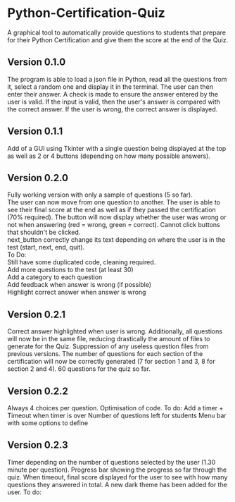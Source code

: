 # Python-Certification-Quiz
A graphical tool to automatically provide questions to students that prepare for their Python Certification and 
give them the score at the end of the Quiz.

## Version 0.1.0
The program is able to load a json file in Python, read all the questions from it, select a random one and display
it in the terminal. The user can then enter their answer. A check is made to ensure the answer entered by the user is 
valid. If the input is valid, then the user's answer is compared with the correct answer. If the user is wrong, the
correct answer is displayed.

## Version 0.1.1
Add of a GUI using Tkinter with a single question being displayed at the top as well as 2 or 4 buttons 
(depending on how many possible answers).

## Version 0.2.0
Fully working version with only a sample of questions (5 so far).  
The user can now move from one question to another. The user is able to see their final score at the end as well as 
if they passed the certification (70% required). The button will now display whether the user was wrong or not when
answering (red = wrong, green = correct). Cannot click buttons that shouldn't be clicked.  
next_button correctly change its text depending on where the user is in the test (start, next, end, quit).  
To Do:  
Still have some duplicated code, cleaning required.  
Add more questions to the test (at least 30)  
Add a category to each question  
Add feedback when answer is wrong (if possible)  
Highlight correct answer when answer is wrong 

## Version 0.2.1
Correct answer highlighted when user is wrong. Additionally, all questions will now be in the same file, reducing
drastically the amount of files to generate for the Quiz. Suppression of any useless question files from previous
versions.  The number of questions for each section of the certification will now be correctly generated 
(7 for section 1 and 3, 8 for section 2 and 4). 60 questions for the quiz so far.

## Version 0.2.2
Always 4 choices per question. Optimisation of code.
To do:
Add a timer + Timeout when timer is over
Number of questions left for students
Menu bar with some options to define

## Version 0.2.3
Timer depending on the number of questions selected by the user (1.30 minute per question). Progress bar showing
the progress so far through the quiz. When timeout, final score displayed for the user to see with how many questions
they answered in total. A new dark theme has been added for the user.
To do:
